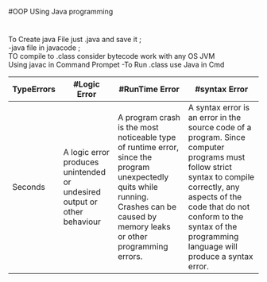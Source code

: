 #OOP USing Java programming
#

To Create java File just <ChooseFilename>.java and save it ;<br/>
-java file in javacode ; <br/>
TO compile to <file>.class consider bytecode work with any OS JVM<br/>
Using javac in Command Prompet 
-To Run <File>.class use Java in Cmd<br/>


TypeErrors | #Logic Error | #RunTime Error | #syntax Error 
--- | --- | --- | --- 
Seconds |  A logic error produces unintended or undesired output or other behaviour | A program crash is the most noticeable type of runtime error, since the program unexpectedly quits while running. Crashes can be caused by memory leaks or other programming errors. | A syntax error is an error in the source code of a program. Since computer programs must follow strict syntax to compile correctly, any aspects of the code that do not conform to the syntax of the programming language will produce a syntax error. | 286 | 289 | 285 | 287 | 287 | 272 | 276 | 269


